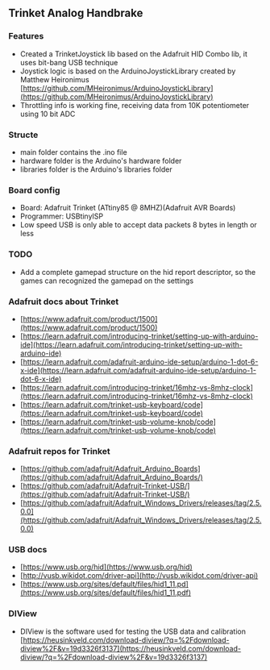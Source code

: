 ## Trinket Analog Handbrake

### Features
- Created a TrinketJoystick lib based on the Adafruit HID Combo lib, it uses bit-bang USB technique
- Joystick logic is based on the ArduinoJoystickLibrary created by Matthew Heironimus [https://github.com/MHeironimus/ArduinoJoystickLibrary](https://github.com/MHeironimus/ArduinoJoystickLibrary)
- Throttling info is working fine, receiving data from 10K potentiometer using 10 bit ADC

### Structe
- main folder contains the .ino file
- hardware folder is the Arduino's hardware folder
- libraries folder is the Arduino's libraries folder

### Board config
- Board: Adafruit Trinket (ATtiny85 @ 8MHZ)(Adafruit AVR Boards)
- Programmer: USBtinyISP
- Low speed USB is only able to accept data packets 8 bytes in length or less

### TODO
- Add a complete gamepad structure on the hid report descriptor, so the games can recognized the gamepad on the settings

### Adafruit docs about Trinket
- [https://www.adafruit.com/product/1500](https://www.adafruit.com/product/1500)
- [https://learn.adafruit.com/introducing-trinket/setting-up-with-arduino-ide](https://learn.adafruit.com/introducing-trinket/setting-up-with-arduino-ide)
- [https://learn.adafruit.com/adafruit-arduino-ide-setup/arduino-1-dot-6-x-ide](https://learn.adafruit.com/adafruit-arduino-ide-setup/arduino-1-dot-6-x-ide)
- [https://learn.adafruit.com/introducing-trinket/16mhz-vs-8mhz-clock](https://learn.adafruit.com/introducing-trinket/16mhz-vs-8mhz-clock)
- [https://learn.adafruit.com/trinket-usb-keyboard/code](https://learn.adafruit.com/trinket-usb-keyboard/code)
- [https://learn.adafruit.com/trinket-usb-volume-knob/code](https://learn.adafruit.com/trinket-usb-volume-knob/code)

### Adafruit repos for Trinket
- [https://github.com/adafruit/Adafruit_Arduino_Boards](https://github.com/adafruit/Adafruit_Arduino_Boards/)
- [https://github.com/adafruit/Adafruit-Trinket-USB/](https://github.com/adafruit/Adafruit-Trinket-USB/)
- [https://github.com/adafruit/Adafruit_Windows_Drivers/releases/tag/2.5.0.0](https://github.com/adafruit/Adafruit_Windows_Drivers/releases/tag/2.5.0.0)

### USB docs
- [https://www.usb.org/hid](https://www.usb.org/hid)
- [http://vusb.wikidot.com/driver-api](http://vusb.wikidot.com/driver-api)
- [https://www.usb.org/sites/default/files/hid1_11.pd](https://www.usb.org/sites/default/files/hid1_11.pdf)

### DIView
- DIView is the software used for testing the USB data and calibration [https://heusinkveld.com/download-diview/?q=%2Fdownload-diview%2F&v=19d3326f3137](https://heusinkveld.com/download-diview/?q=%2Fdownload-diview%2F&v=19d3326f3137)
